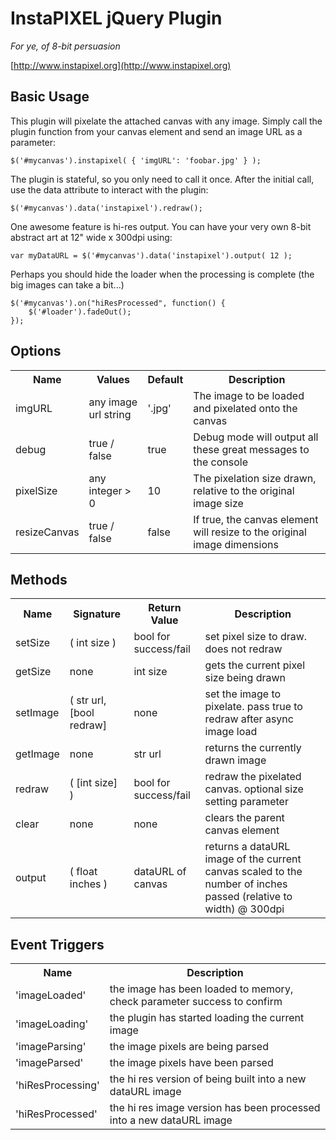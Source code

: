InstaPIXEL jQuery Plugin
================================

*For ye, of 8-bit persuasion*

[http://www.instapixel.org](http://www.instapixel.org)

Basic Usage
------------

This plugin will pixelate the attached canvas with any image. Simply call the plugin function from your canvas element and send an image URL as a parameter:

	$('#mycanvas').instapixel( { 'imgURL': 'foobar.jpg' } );

The plugin is stateful, so you only need to call it once. After the initial call, use the data attribute to interact with the plugin:

	$('#mycanvas').data('instapixel').redraw();

One awesome feature is hi-res output. You can have your very own 8-bit abstract art at 12" wide x 300dpi using:

	var myDataURL = $('#mycanvas').data('instapixel').output( 12 ); 

Perhaps you should hide the loader when the processing is complete (the big images can take a bit...)
  
	$('#mycanvas').on("hiResProcessed", function() {
		$('#loader').fadeOut();
	});

Options
------------

<table>
  <tr>
    <th>Name</th><th>Values</th><th>Default</th><th>Description</th>
  </tr>
  <tr>
    <td>imgURL</td>
    <td>any image url string</td>
    <td>'.jpg'</td>
    <td>The image to be loaded and pixelated onto the canvas</td>
  </tr>
  <tr>
    <td>debug</td>
    <td>true / false</td>
    <td>true</td>
    <td>Debug mode will output all these great messages to the console</td>
  </tr>
  <tr>
    <td>pixelSize</td>
    <td>any integer > 0</td>
    <td>10</td>
    <td>The pixelation size drawn, relative to the original image size</td>
  </tr>
  <tr>
    <td>resizeCanvas</td>
    <td>true / false</td>
    <td>false</td>
    <td>If true, the canvas element will resize to the original image dimensions</td>
  </tr>
</table>

Methods
------------

<table>
  <tr>
    <th>Name</th><th>Signature</th><th>Return Value</th><th>Description</th>
  </tr>
  <tr>
    <td>setSize</td>
    <td>( int size )</td>
    <td>bool for success/fail</td>
    <td>set pixel size to draw. does not redraw</td>
  </tr>
  <tr>
    <td>getSize</td>
    <td>none</td>
    <td>int size</td>
    <td>gets the current pixel size being drawn</td>
  </tr>
  <tr>
    <td>setImage</td>
    <td>( str url, [bool redraw]</td>
    <td> none </td>
    <td>set the image to pixelate. pass true to redraw after async image load</td>
  </tr>
  <tr>
    <td>getImage</td>
    <td>none</td>
    <td>str url</td>
    <td>returns the currently drawn image</td>
  </tr>
  <tr>
    <td>redraw</td>
    <td>( [int size] )</td>
    <td>bool for success/fail</td>
    <td>redraw the pixelated canvas. optional size setting parameter</td>
  </tr>
  <tr>
    <td>clear</td>
    <td>none</td>
    <td>none</td>
    <td>clears the parent canvas element</td>
  </tr>
  <tr>
    <td>output</td>
    <td>( float inches )</td>
    <td>dataURL of canvas</td>
    <td>returns a dataURL image of the current canvas scaled to the number of inches passed (relative to width) @ 300dpi</td>
  </tr>
</table>


Event Triggers
------------

<table>
  <tr>
    <th>Name</th><th>Description</th>
  </tr>
  <tr>
    <td>'imageLoaded'</td>
    <td>the image has been loaded to memory, check parameter success to confirm</td>
  </tr>
  <tr>
    <td>'imageLoading'</td>
    <td>the plugin has started loading the current image</td>
  </tr>
  <tr>
    <td>'imageParsing'</td>
    <td>the image pixels are being parsed </td>
  </tr>
  <tr>
    <td>'imageParsed'</td>
    <td>the image pixels have been parsed</td>
  </tr>
  <tr>
    <td>'hiResProcessing'</td>
    <td>the hi res version of being built into a new dataURL image</td>
  </tr>
  <tr>
    <td>'hiResProcessed'</td>
    <td>the hi res image version has been processed into a new dataURL image</td>
  </tr>
